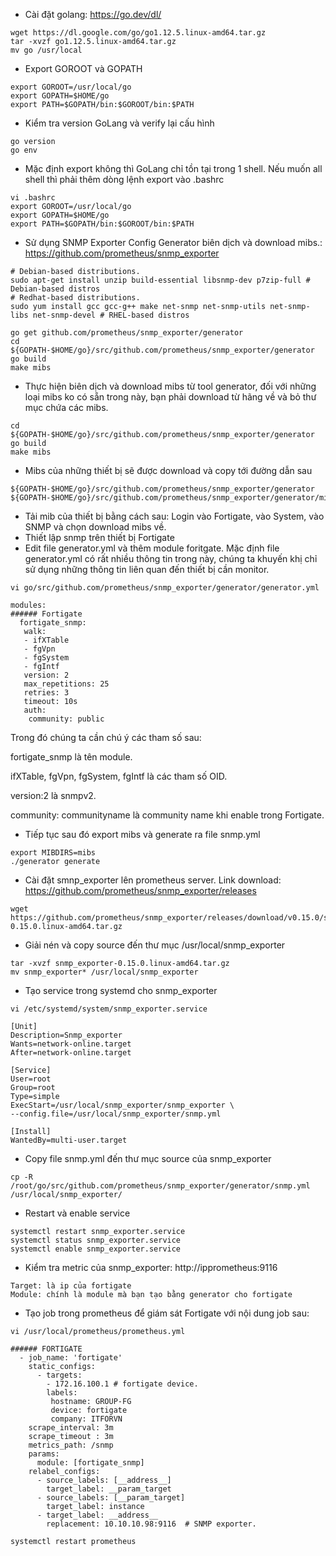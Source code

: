 - Cài đặt golang: https://go.dev/dl/
```
wget https://dl.google.com/go/go1.12.5.linux-amd64.tar.gz
tar -xvzf go1.12.5.linux-amd64.tar.gz
mv go /usr/local
```
- Export GOROOT và GOPATH
```
export GOROOT=/usr/local/go
export GOPATH=$HOME/go
export PATH=$GOPATH/bin:$GOROOT/bin:$PATH
```
- Kiểm tra version GoLang và verify lại cấu hình
```
go version
go env
```
- Mặc định export không thì GoLang chỉ tồn tại trong 1 shell. Nếu muốn all shell thì phải thêm dòng lệnh export vào .bashrc
```
vi .bashrc
export GOROOT=/usr/local/go
export GOPATH=$HOME/go
export PATH=$GOPATH/bin:$GOROOT/bin:$PATH
```
- Sử dụng SNMP Exporter Config Generator biên dịch và download mibs.: https://github.com/prometheus/snmp_exporter
```
# Debian-based distributions.
sudo apt-get install unzip build-essential libsnmp-dev p7zip-full # Debian-based distros
# Redhat-based distributions.
sudo yum install gcc gcc-g++ make net-snmp net-snmp-utils net-snmp-libs net-snmp-devel # RHEL-based distros

go get github.com/prometheus/snmp_exporter/generator
cd ${GOPATH-$HOME/go}/src/github.com/prometheus/snmp_exporter/generator
go build
make mibs
```
- Thực hiện biên dịch và download mibs từ tool generator, đối với những loại mibs ko có sẵn trong này, bạn phải download từ hãng về và bỏ thư mục chứa các mibs.
```
cd ${GOPATH-$HOME/go}/src/github.com/prometheus/snmp_exporter/generator
go build         
make mibs
```
- Mibs của những thiết bị sẽ được download và copy tới đường dẫn sau
```
${GOPATH-$HOME/go}/src/github.com/prometheus/snmp_exporter/generator
${GOPATH-$HOME/go}/src/github.com/prometheus/snmp_exporter/generator/mibs
```
- Tải mib của thiết bị bằng cách sau: Login vào Fortigate, vào System, vào SNMP và chọn download mibs về.
- Thiết lập snmp trên thiết bị Fortigate
- Edit file generator.yml và thêm module foritgate. Mặc định file generator.yml có rất nhiều thông tin trong này, chúng ta khuyến khị chỉ sử dụng những thông tin liên quan đến thiết bị cần monitor.
```
vi go/src/github.com/prometheus/snmp_exporter/generator/generator.yml
```
```
modules:
###### Fortigate
  fortigate_snmp:
   walk:
   - ifXTable
   - fgVpn
   - fgSystem
   - fgIntf
   version: 2
   max_repetitions: 25
   retries: 3
   timeout: 10s
   auth:
    community: public
```
 Trong đó chúng ta cần chú ý các tham số sau:

fortigate_snmp là tên module.

ifXTable, fgVpn, fgSystem, fgIntf là các tham số OID.

version:2  là snmpv2.

community: communityname là community name khi enable trong Fortigate.
- Tiếp tục sau đó export mibs và generate ra file snmp.yml
```
export MIBDIRS=mibs
./generator generate
```
- Cài đặt smnp_exporter lên prometheus server. Link download: https://github.com/prometheus/snmp_exporter/releases
```
wget https://github.com/prometheus/snmp_exporter/releases/download/v0.15.0/snmp_exporter-0.15.0.linux-amd64.tar.gz
```
- Giải nén và copy source đến thư mục /usr/local/snmp_exporter
```
tar -xvzf snmp_exporter-0.15.0.linux-amd64.tar.gz
mv snmp_exporter* /usr/local/snmp_exporter
```
- Tạo service trong systemd cho snmp_exporter
```
vi /etc/systemd/system/snmp_exporter.service
```
```
[Unit]
Description=Snmp_exporter
Wants=network-online.target
After=network-online.target

[Service]
User=root
Group=root
Type=simple
ExecStart=/usr/local/snmp_exporter/snmp_exporter \
--config.file=/usr/local/snmp_exporter/snmp.yml

[Install]
WantedBy=multi-user.target
```
- Copy file snmp.yml đến thư mục source của snmp_exporter
```
cp -R /root/go/src/github.com/prometheus/snmp_exporter/generator/snmp.yml /usr/local/snmp_exporter/
```
- Restart và enable service
```
systemctl restart snmp_exporter.service
systemctl status snmp_exporter.service
systemctl enable snmp_exporter.service
```
- Kiểm tra metric của snmp_exporter: http://ipprometheus:9116
```
Target: là ip của fortigate
Module: chính là module mà bạn tạo bằng generator cho fortigate
```
- Tạo job trong prometheus để giám sát Fortigate với nội dung job sau:
```
vi /usr/local/prometheus/prometheus.yml
```
```
###### FORTIGATE
  - job_name: 'fortigate'
    static_configs:
      - targets:
        - 172.16.100.1 # fortigate device.
        labels:                           
         hostname: GROUP-FG
         device: fortigate
         company: ITFORVN
    scrape_interval: 3m
    scrape_timeout : 3m
    metrics_path: /snmp
    params:
      module: [fortigate_snmp]
    relabel_configs:
      - source_labels: [__address__]
        target_label: __param_target
      - source_labels: [__param_target]
        target_label: instance
      - target_label: __address__
        replacement: 10.10.10.98:9116  # SNMP exporter.
```
```
systemctl restart prometheus
```







